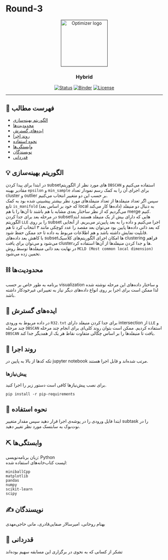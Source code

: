 # Round-3

<p align="center">
  <a href="" rel="noopener">
 <img width="150" src="http://optimizer.math.sharif.edu/wp-content/uploads/2021/02/optimizer.png" alt="Optimizer logo"></a>
</p>
<h3 align="center">Hybrid</h3>

<div align="center">

  [![Status](https://img.shields.io/badge/status-active-success.svg)]() 
  [![Binder](https://mybinder.org/badge_logo.svg)](https://mybinder.org/v2/gh/mtefagh/demos/HEAD)
  [![License](https://img.shields.io/badge/license-GPL-blue.svg)](https://github.com/mtefagh/demos/blob/master/LICENSE)

</div>

---

## 📝 فهرست مطالب
- [الگوریتم بهینه‌سازی](#idea)
- [محدودیت‌ها](#limitations)
- [ایده‌های گسترش](#future_scope)
- [روند اجرا](#getting_started)
- [نحوه استفاده](#usage)
- [وابستگی‌ها](#tech_stack)
- [نویسندگان](#authors)
- [قدردانی](#acknowledgments)

## 💡 الگوریتم بهینه‌سازی <a name = "idea"></a>
در ابتدا برای پیدا کردن subsetهای مورد نظر از الگوریتم `DBSCAN` استفاده می‌کنیم
و مقادیر بهینه `epsilon` و `min_sample` برای اجرای آن را به کمک رسم نمودار تعداد cluster و outlier بر حسب این دو متغییر انتخاب می‌کنیم.
<br>
سپس اگر تعداد منیفلدها از تعداد منیفلدهای مورد نظر بیشتر پیشبینی شده بود به کمک تابع `is_manifold`
(که خود بر اساس بعد local داده‌ها کار می‌کند)
به دنبال دو منیفلد می‌گردیم که از نظر ساختار بعدی مشابه با هم باشند تا آن‌ها را با هم merge کنیم.
<br>
در مرحله بعد برای جدا کردن subsetهایی که دارای بیش از یک منیفلد هستند
ابتدا الگوریتم `LLE` را بر روی subset اجرا می‌کنیم و داده را به بعد پایین‌تر می‌بریم.
از آنجایی که بعد ذاتی داده‌ها پایین بود می‌توان بعد مقصد را عدد کوچکی مانند ۳ انتخاب کرد تا
هم قابلیت نمایش داشته باشد و هم اطلاعات مربوط به داده تا حد ممکن حفظ شود.
<br>
با کاهش بعد داده‌های subsetها امکان اجرای الگوریتم‌های کلاسیک clustering فراهم می‌شود
و می‌توان برای یافت clusterها و جدا کردن منیفلدها از آن‌ها استفاده کرد.
<br>
در نهایت بعد ذاتی منیفلدها توسط روش `MCLD (Most common local dimension)` تخمین زده می‌شود.

## ⛓️ محدودیت‌ها <a name = "limitations"></a>
برنامه به طور خاص بر حسب visualization و ساختار داده‌های این مرحله نوشته شده لذا ممکن است برای اجرا بر روی انواع داده‌های دیگر نیاز به تغییراتی غیرخودکار داشته باشد. 

## 🚀 ایده‌های گسترش <a name = "future_scope"></a>
در داده مربوط به ورودی `R32.txt` برای جدا کردن منیفلد دارای intersection از `LLE` و چند مرحله `DBSCAN` استفاده کردیم.
ممکن است بتوان روند کلی‌ای برای انجام چند مرحله `DBSCAN` یافت تا منیفلدها را بر اساس چگالی متفاوت نقاط هر یک از همدیگر جدا کند.

## 🏁 روند اجرا <a name = "getting_started"></a>
تکه کدها از بالا به پایین در jupyter notebook مرتب شده‌اند و قابل اجرا هستند.

### پیش‌نیازها

برای نصب پیش‌نیازها کافی است دستور زیر را اجرا کنید. 
```
pip install -r pip-requirements
```

## 🎈 نحوه استفاده <a name="usage"></a>
ابتدا فایل ورودی را در پوشه‌ی اجرا قرار دهید سپس مقدار متغییر subtask را در نوت‌بوک به سابتسک مورد نظر تغییر دهید.

## ⛏️ وابستگی‌ها <a name = "tech_stack"></a>
زبان برنامه‌نویسی:
Python
<br>
لیست کتاب‌خانه‌های استفاده شده:

```
miniballCpp
matplotlib
pandas
numpy
scikit-learn
scipy
```

## ✍️ نویسندگان <a name = "authors"></a>
بهنام روحانی، امیرسالار صفایی‌قادری، مانی حاجی‌مهدی

## 🎉 قدردانی <a name = "acknowledgments"></a>
تشکر از کسانی که به نحوی در برگزاری این مسابقه سهیم بوده‌اند
